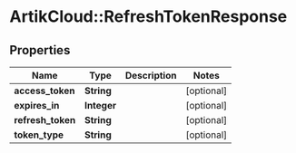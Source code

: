 # ArtikCloud::RefreshTokenResponse

## Properties
Name | Type | Description | Notes
------------ | ------------- | ------------- | -------------
**access_token** | **String** |  | [optional] 
**expires_in** | **Integer** |  | [optional] 
**refresh_token** | **String** |  | [optional] 
**token_type** | **String** |  | [optional] 


